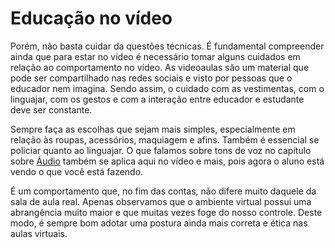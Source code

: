 # Educação no vídeo

Porém, não basta cuidar da questões técnicas. É fundamental compreender ainda que para estar no vídeo é necessário tomar alguns cuidados em relação ao comportamento no vídeo. As videoaulas são um material que pode ser compartilhado nas redes sociais e visto por pessoas que o educador nem imagina. Sendo assim, o cuidado com as vestimentas, com o linguajar, com os gestos e com a interação entre educador e estudante deve ser constante.

Sempre faça as escolhas que sejam mais simples, especialmente em relação às roupas, acessórios, maquiagem e afins. Também é essencial se policiar quanto ao linguajar. O que falamos sobre tons de voz no capítulo sobre [Áudio](../audio/) também se aplica aqui no vídeo e mais, pois agora o aluno está vendo o que você está fazendo.  

É um comportamento que, no fim das contas, não difere muito daquele da sala de aula real. Apenas observamos que o ambiente virtual possui uma abrangência muito maior e que muitas vezes foge do nosso controle. Deste modo, é sempre bom adotar uma postura ainda mais correta e ética nas aulas virtuais.

